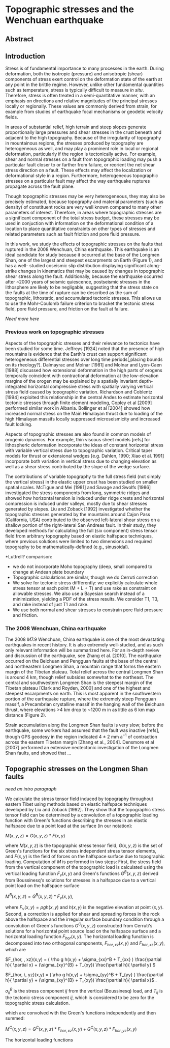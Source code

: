 # Topographic stresses and the Wenchuan earthquake

## Abstract

## Introduction
Stress is of fundamental importance to many processes in the earth. During
deformation, both the isotropic (pressure) and anisotropic (shear) components
of stress exert control on the deformation state of the earth at any point in
the brittle regime. However, unlike other fundamental quantities such as
temperature, stress is typically difficult to measure *in situ*. Therefore,
stress is often treated in a semi-quantitative manner, with an emphasis on
directions and relative magnitudes of the principal stresses locally or
regionally. These values are commonly derived from strain, for example from
studies of earthquake focal mechanisms or geodetic velocity fields.

In areas of substantial relief, high terrain and steep slopes generate
proportionally large pressures and shear stresses in the crust beneath and
adjacent to the high topography. Because of the irregularity of topography in
mountainous regions, the stresses produced by topography are heterogeneous as
well, and may play a prominent role in local or regional deformation,
particularly if the region is tectonically active. For example, shear and
normal stresses on a fault from topographic loading may push a particular fault
closer to or farther from failure, or reorient the net shear stress direction
on a fault. These effects may affect the localization or deformational style in
a region.  Furthermore, heterogeneous topographic stresses on a particular
fault may affect the way earthquake ruptures propagate across the fault plane.

Though topographic stresses may be very heterogeneous, they may also be
precisely estimated, because topography and material parameters (such as
density) of constituent rocks are very well known compared to many other
parameters of interest. Therefore, in areas where topographic stresses are
a significant component of the total stress budget, these stresses may be used
in conjuction with information on the deformational condition of a location to
place quantitative constraints on other types of stresses and related
parameters such as fault friction and pore fluid pressure.

In this work, we study the effects of topographic stresses on the faults that
ruptured in the 2008 Wenchuan, China earthquake. This earthquake is an ideal
candidate for study because it occurred at the base of the Longmen Shan, one of
the largest and steepest escarpments on Earth (Figure 1), and has a well-
studied coseismic slip distribution displaying significant along-strike changes
in kinematics that may be caused by changes in topographic shear stress along
the fault. Additionally, because the earthquake occurred after ~2000 years of
seismic quiescence, postseismic stresses in the lithosphere are likely to be
negligable, suggesting that the stress state on the faults at the time of
rupture can be described as the sum of topographic, lithostatic, and
accumulated tectonic stresses. This allows us to use the Mohr-Coulomb failure
criterion to bracket the tectonic stress field, pore fluid pressure, and
friction on the fault at failure.

*Need more here*

### Previous work on topographic stresses
Aspects of the topographic stresses and their relevance to tectonics have been
studied for some time. Jeffreys [1924] noted that the presence of high
mountains is evidence that the Earth's crust can support significant
heterogeneous differential stresses over long time periods[,placing bounds on
its rheology?]. Dalmayrac and Molnar [1981] and Molnar and Lyon-Caen [1988]
discussed how extensional deformation in the high parts of orogens temporally
coincident with contractional deformation at the low-elevation margins of the
orogen may be explained by a spatially invariant depth-integrated horizontal
compressive stress with spatially varying vertical stress field caused by
topographic variation. Richardson and Coblentz [1994] exploited this
relationship in the central Andes to estimate horizontal tectonic stresses
through finite element modeling, Copley et al [2009] performed similar work in
Albania. Bollinger et al [2004] showed how increased normal stress on the
Main Himalayan thrust due to loading of the high Himalayan massifs locally
suppressed microseismicity and increased fault locking.

Aspects of topographic stresses are also found in common models of orogenic
dynamics. For example, thin viscous sheet models [refs] for lithospheric
deformation incorporate the ideas of constant horizontal stress with variable
vertical stress due to topographic variation. Critical taper models for thrust
or extensional wedges [e.g. Dahlen, 1990; Xiao et al. 1991] incorporate both
variation in vertical stress due to changing elevation as well as a shear
stress contributed by the slope of the wedge surface.

The contributions of variable topography to the full stress field (not simply
the vertical stress) in the elastic upper crust has been studied on smaller
spatial scales. McTigue and Mei [1981] and Savage and Swolfs [1986]
investigated the stress components from long, symmetric ridges and showed how
horizontal tension is induced under ridge crests and horizontal compression is
induced under valleys, mostly due to shear stresses generated by slopes. Liu
and Zoback [1992] investigated whether the topographic stresses generated by
the mountains around Cajon Pass (California, USA) contributed to the observed
left-lateral shear stress on a shallow portion of the right-lateral San Andreas
fault. In their study, they developed methods for calculating the full (six
component) stress tensor field from arbitrary topography based on elastic
halfspace techniques, where previous solutions were limited to two dimensions
and required topography to be mathematically-defined (e.g., sinusoidal).

*Luttrell?
comparison: 
- we do not incorporate Moho topography (deep, small compared to change at 
  Andean plate boundary
- Topographic calculations are similar, though we do Cerruti correction
- We solve for tectonic stress diffferently: we explicitly calculate whole
  stress tensor at each point (M + L + T) and use rake as constraint on
  allowable stresses.  We also use a Bayesian search instead of a minimization,
  yielding a PDF of the stress results.  We consider T1, T3, and rake instead
  of just T1 and rake.
- We use both normal and shear stresses to constrain pore fluid pressure
  and friction.

### The 2008 Wenchuan, China earthquake
The 2008 *M*7.9 Wenchuan, China earthquake is one of the most devastating
earthquakes in recent history. It is also extremely well-studied, and as such
only relevant information will be summarized here. For an in-depth review and
discussion of the earthquake, see Zhang et al. [2010]. The earthquake occurred
on the Beichuan and Pengguan faults at the base of the central and northeastern
Longmen Shan, a mountain range that forms the eastern margin of the Tibetan
plateau. Total relief across the central Longmen Shan is around 4 km, though
relief subsides somewhat to the northeast. The central and southwestern Longmen
Shan is the steepest margin of the Tibetan plateau [Clark and Royden, 2000] and
one of the highest and steepest escarpments on earth. This is most apparent in
the southwestern portion of the earthquake rupture, where the extremely steep
Pengguan massif, a Precambrian crystalline massif in the hanging wall of the
Beichuan thrust, where elevations >4 km drop to ~1200 m in as little as 6
km map distance (Figure 2).

Strain accumulation along the Longmen Shan faults is very slow; before the
earthquake, some workers had assumed that the fault was inactive [refs], though
GPS geodesy in the region indicated 4 ± 2 mm a$^{-1}$ of contraction across the
eastern Tibetan margin [Zhang et al., 2004]. Densmore et al [2007] performed an
extensive neotectonic investigation of the Longmen Shan faults, and showed that
...


## Topographic stresses on the Longmen Shan faults
*need an intro paragraph*

We calculate the stress tensor field induced by topography throughout eastern
Tibet using methods based on elastic halfspace techniques developed by Liu and
Zoback [1992]. They show that the topographic stress tensor field can be
determined by a convolution of a topographic loading function with Green's
functions describing the stresses in an elastic halfspace due to a point load
at the surface (in our notation):

$M(x, y, z) = G(x, y, z) * F(x, y)$

where $M(x,y,z)$ is the topographic stress tensor field, $G(x,y,z)$ is the set
of Green's functions for the six stress independent stress tensor elements, and 
$F(x,y)$ is the field of forces on the halfspace surface due to topographic
loading. Computation of $M$ is performed in two steps: First, the stress field
from the vertical component of the topographic load is calculated using the
vertical loading function $F_v(x,y)$ and Green's functions $G^B(x,y,z)$ derived
from Boussinesq's solutions for stresses in a halfspace due to a vertical point
load on the halfspace surface

$M^B(x, y, z) = G^B(x,y,z) * F_v(x, y)$,

where $F_v(x,y) = \rho g h(x,y)$ and $h(x,y)$ is the negative elevation at
point $(x,y)$. Second, a correction is applied for shear and spreading forces
in the rock above the halfspace and the irregular surface boundary condition
through a convolution of Green's functions $G^C(x,y,z)$ constructed from Cerruti's
solutions for a horizontal point source load on the halfspace surface and
a horizontal loading function $F_{hor}(x,y)$. The horizontal loading function
is decomposed into two orthogonal components, $F_{hor, \, xz}(x,y)$ and 
$F_{hor, \, xz}(x,y)$, which are

$F_{hor, \, xz}(x,y) = ( \rho g h(x,y) + \sigma_{xx}^B + T_{xx} ) \frac{\partial h}{ \partial x}  + (\sigma_{xy}^{B} + T_{xy}) \frac{\partial h}{ \partial y} $

$F_{hor, \, yz}(x,y) = ( \rho g h(x,y) + \sigma_{yy}^B + T_{yy} ) \frac{\partial h}{ \partial y}  + (\sigma_{xy}^{B} + T_{xy}) \frac{\partial h}{ \partial x}$ .

$\sigma_{ij}^B$ is the stress component *ij* from the vertical (Boussinesq)
load, and $T_{ij}$ is the tectonic stress component *ij*, which is considered
to be zero for the topographic stress calculation.

which are convolved with the Green's functions
independently and then summed:

$M^C(x, y, z) = G^C(x,y,z) * F_{hor, xz}(x, y) + G^C(x,y,z) * F_{hor, yz}(x, y)$

The horizontal loading functions 
 

